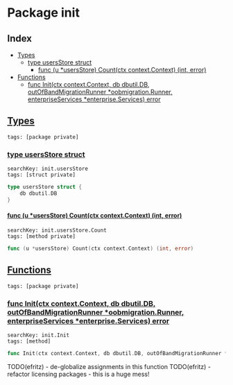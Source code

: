 # Package init

## Index

* [Types](#type)
    * [type usersStore struct](#usersStore)
        * [func (u *usersStore) Count(ctx context.Context) (int, error)](#usersStore.Count)
* [Functions](#func)
    * [func Init(ctx context.Context, db dbutil.DB, outOfBandMigrationRunner *oobmigration.Runner, enterpriseServices *enterprise.Services) error](#Init)


## <a id="type" href="#type">Types</a>

```
tags: [package private]
```

### <a id="usersStore" href="#usersStore">type usersStore struct</a>

```
searchKey: init.usersStore
tags: [struct private]
```

```Go
type usersStore struct {
	db dbutil.DB
}
```

#### <a id="usersStore.Count" href="#usersStore.Count">func (u *usersStore) Count(ctx context.Context) (int, error)</a>

```
searchKey: init.usersStore.Count
tags: [method private]
```

```Go
func (u *usersStore) Count(ctx context.Context) (int, error)
```

## <a id="func" href="#func">Functions</a>

```
tags: [package private]
```

### <a id="Init" href="#Init">func Init(ctx context.Context, db dbutil.DB, outOfBandMigrationRunner *oobmigration.Runner, enterpriseServices *enterprise.Services) error</a>

```
searchKey: init.Init
tags: [method]
```

```Go
func Init(ctx context.Context, db dbutil.DB, outOfBandMigrationRunner *oobmigration.Runner, enterpriseServices *enterprise.Services) error
```

TODO(efritz) - de-globalize assignments in this function TODO(efritz) - refactor licensing packages - this is a huge mess! 


